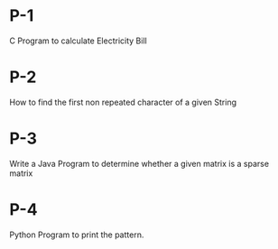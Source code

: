# P-1
C Program to calculate Electricity Bill
# P-2
How to find the first non repeated character of a given String
# P-3
Write a Java Program to determine whether a given matrix is a sparse  matrix
# P-4
Python Program to print the pattern.
